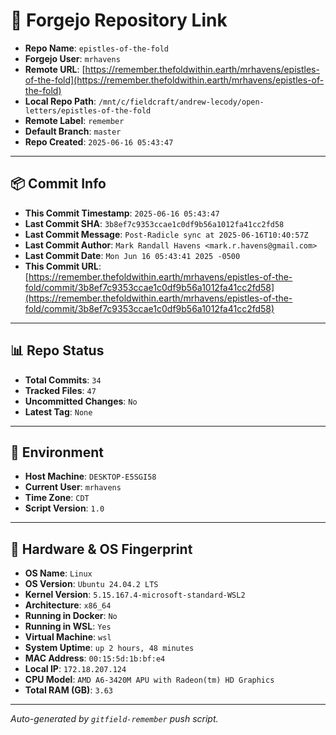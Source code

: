 # 🔗 Forgejo Repository Link

- **Repo Name**: `epistles-of-the-fold`
- **Forgejo User**: `mrhavens`
- **Remote URL**: [https://remember.thefoldwithin.earth/mrhavens/epistles-of-the-fold](https://remember.thefoldwithin.earth/mrhavens/epistles-of-the-fold)
- **Local Repo Path**: `/mnt/c/fieldcraft/andrew-lecody/open-letters/epistles-of-the-fold`
- **Remote Label**: `remember`
- **Default Branch**: `master`
- **Repo Created**: `2025-06-16 05:43:47`

---

## 📦 Commit Info

- **This Commit Timestamp**: `2025-06-16 05:43:47`
- **Last Commit SHA**: `3b8ef7c9353ccae1c0df9b56a1012fa41cc2fd58`
- **Last Commit Message**: `Post-Radicle sync at 2025-06-16T10:40:57Z`
- **Last Commit Author**: `Mark Randall Havens <mark.r.havens@gmail.com>`
- **Last Commit Date**: `Mon Jun 16 05:43:41 2025 -0500`
- **This Commit URL**: [https://remember.thefoldwithin.earth/mrhavens/epistles-of-the-fold/commit/3b8ef7c9353ccae1c0df9b56a1012fa41cc2fd58](https://remember.thefoldwithin.earth/mrhavens/epistles-of-the-fold/commit/3b8ef7c9353ccae1c0df9b56a1012fa41cc2fd58)

---

## 📊 Repo Status

- **Total Commits**: `34`
- **Tracked Files**: `47`
- **Uncommitted Changes**: `No`
- **Latest Tag**: `None`

---

## 🧭 Environment

- **Host Machine**: `DESKTOP-E5SGI58`
- **Current User**: `mrhavens`
- **Time Zone**: `CDT`
- **Script Version**: `1.0`

---

## 🧬 Hardware & OS Fingerprint

- **OS Name**: `Linux`
- **OS Version**: `Ubuntu 24.04.2 LTS`
- **Kernel Version**: `5.15.167.4-microsoft-standard-WSL2`
- **Architecture**: `x86_64`
- **Running in Docker**: `No`
- **Running in WSL**: `Yes`
- **Virtual Machine**: `wsl`
- **System Uptime**: `up 2 hours, 48 minutes`
- **MAC Address**: `00:15:5d:1b:bf:e4`
- **Local IP**: `172.18.207.124`
- **CPU Model**: `AMD A6-3420M APU with Radeon(tm) HD Graphics`
- **Total RAM (GB)**: `3.63`

---

_Auto-generated by `gitfield-remember` push script._
